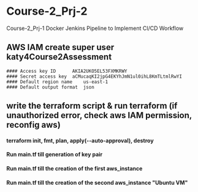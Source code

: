 # Course-2_Prj-2
Course-2_Prj-1 Docker Jenkins Pipeline to Implement CI/CD Workflow

## AWS IAM create super user katy4Course2Assessment 
```
#### Access key ID      AKIA2UKO5EL53FXMKRWY
#### Secret access key  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 
#### Default region name    us-east-1 
#### Default output format  json 
``` 

## write the terraform script & run terraform (if unauthorized error, check aws IAM permission, reconfig aws)
#### terraform init, fmt, plan, apply(--auto-approval), destroy
#### Run main.tf till generation of key pair
#### Run main.tf till the creation of the first aws_instance 
#### Run main.tf till the creation of the second aws_instance "Ubuntu VM"



